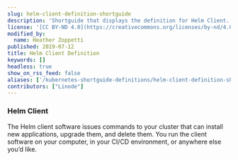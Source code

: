 ```yaml
---
slug: helm-client-definition-shortguide
description: 'Shortguide that displays the definition for Helm Client.'
license: '[CC BY-ND 4.0](https://creativecommons.org/licenses/by-nd/4.0)'
modified_by:
  name: Heather Zoppetti
published: 2019-07-12
title: Helm Client Definition
keywords: []
headless: true
show_on_rss_feed: false
aliases: ['/kubernetes-shortguide-definitions/helm-client-definition-shortguide/']
contributors: ["Linode"]
---
```


### Helm Client

The Helm client software issues commands to your cluster that can install new applications, upgrade them, and delete them. You run the client software on your computer, in your CI/CD environment, or anywhere else you’d like.
